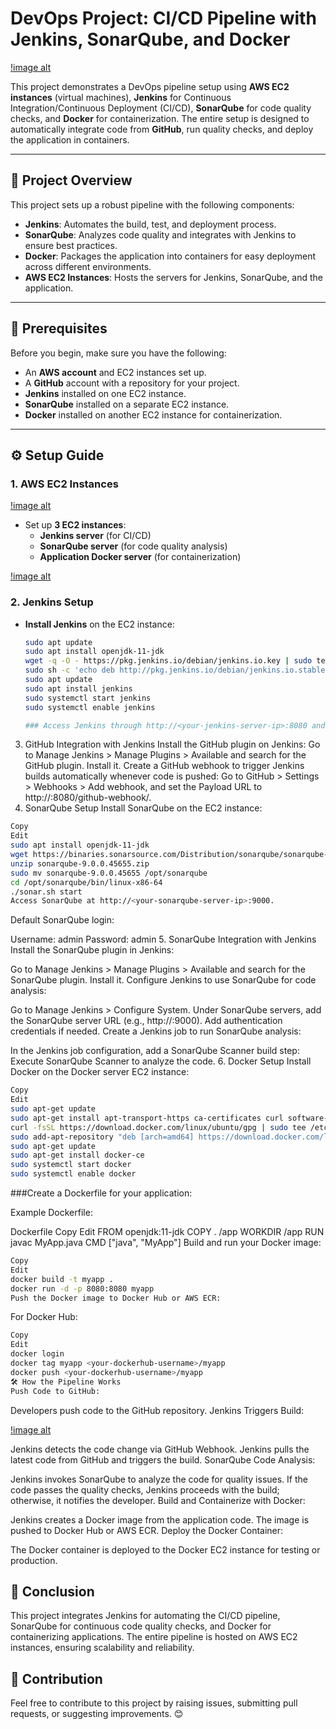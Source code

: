 # DevOps Project: CI/CD Pipeline with Jenkins, SonarQube, and Docker

[!image alt](https://github.com/rajatrajat0210/Devops_Proj/blob/master/CI:CD-Pipeline.jpg?raw=true)


This project demonstrates a DevOps pipeline setup using **AWS EC2 instances** (virtual machines), **Jenkins** for Continuous Integration/Continuous Deployment (CI/CD), **SonarQube** for code quality checks, and **Docker** for containerization. The entire setup is designed to automatically integrate code from **GitHub**, run quality checks, and deploy the application in containers.

---

## 🚀 Project Overview

This project sets up a robust pipeline with the following components:

- **Jenkins**: Automates the build, test, and deployment process.
- **SonarQube**: Analyzes code quality and integrates with Jenkins to ensure best practices.
- **Docker**: Packages the application into containers for easy deployment across different environments.
- **AWS EC2 Instances**: Hosts the servers for Jenkins, SonarQube, and the application.

---

## 🔧 Prerequisites

Before you begin, make sure you have the following:

- An **AWS account** and EC2 instances set up.
- A **GitHub** account with a repository for your project.
- **Jenkins** installed on one EC2 instance.
- **SonarQube** installed on a separate EC2 instance.
- **Docker** installed on another EC2 instance for containerization.

---

## ⚙️ Setup Guide

### 1. **AWS EC2 Instances**

[!image alt](https://github.com/rajatrajat0210/Devops_Proj/blob/master/AWS_EC2.jpg?raw=true)

- Set up **3 EC2 instances**:
  - **Jenkins server** (for CI/CD)
  - **SonarQube server** (for code quality analysis)
  - **Application Docker server** (for containerization)

[!image alt](https://github.com/rajatrajat0210/Devops_Proj/blob/master/VM's_servers.jpg?raw=true)


### 2. **Jenkins Setup**

- **Install Jenkins** on the EC2 instance:

  ```bash
  sudo apt update
  sudo apt install openjdk-11-jdk
  wget -q -O - https://pkg.jenkins.io/debian/jenkins.io.key | sudo tee /etc/apt/trusted.gpg.d/jenkins.asc
  sudo sh -c 'echo deb http://pkg.jenkins.io/debian/jenkins.io.stable/ / > /etc/apt/sources.list.d/jenkins.list'
  sudo apt update
  sudo apt install jenkins
  sudo systemctl start jenkins
  sudo systemctl enable jenkins

  ### Access Jenkins through http://<your-jenkins-server-ip>:8080 and complete the setup wizard.
3. GitHub Integration with Jenkins
Install the GitHub plugin on Jenkins:
Go to Manage Jenkins > Manage Plugins > Available and search for the GitHub plugin. Install it.
Create a GitHub webhook to trigger Jenkins builds automatically whenever code is pushed:
Go to GitHub > Settings > Webhooks > Add webhook, and set the Payload URL to http://<your-jenkins-server-ip>:8080/github-webhook/.
4. SonarQube Setup
Install SonarQube on the EC2 instance:

```bash
Copy
Edit
sudo apt install openjdk-11-jdk
wget https://binaries.sonarsource.com/Distribution/sonarqube/sonarqube-9.0.0.45655.zip
unzip sonarqube-9.0.0.45655.zip
sudo mv sonarqube-9.0.0.45655 /opt/sonarqube
cd /opt/sonarqube/bin/linux-x86-64
./sonar.sh start
Access SonarQube at http://<your-sonarqube-server-ip>:9000. 

```
Default SonarQube login:

Username: admin
Password: admin
5. SonarQube Integration with Jenkins
Install the SonarQube plugin in Jenkins:

Go to Manage Jenkins > Manage Plugins > Available and search for the SonarQube plugin. Install it.
Configure Jenkins to use SonarQube for code analysis:

Go to Manage Jenkins > Configure System.
Under SonarQube servers, add the SonarQube server URL (e.g., http://<your-sonarqube-server-ip>:9000).
Add authentication credentials if needed.
Create a Jenkins job to run SonarQube analysis:

In the Jenkins job configuration, add a SonarQube Scanner build step:
Execute SonarQube Scanner to analyze the code.
6. Docker Setup
Install Docker on the Docker server EC2 instance:

```bash
Copy
Edit
sudo apt-get update
sudo apt-get install apt-transport-https ca-certificates curl software-properties-common
curl -fsSL https://download.docker.com/linux/ubuntu/gpg | sudo tee /etc/apt/trusted.gpg.d/docker.asc
sudo add-apt-repository "deb [arch=amd64] https://download.docker.com/linux/ubuntu $(lsb_release -cs) stable"
sudo apt-get update
sudo apt-get install docker-ce
sudo systemctl start docker
sudo systemctl enable docker
```
###Create a Dockerfile for your application:

Example Dockerfile:

Dockerfile
Copy
Edit
FROM openjdk:11-jdk
COPY . /app
WORKDIR /app
RUN javac MyApp.java
CMD ["java", "MyApp"]
Build and run your Docker image:

```bash
Copy
Edit
docker build -t myapp .
docker run -d -p 8080:8080 myapp
Push the Docker image to Docker Hub or AWS ECR:
```
For Docker Hub:

```bash
Copy
Edit
docker login
docker tag myapp <your-dockerhub-username>/myapp
docker push <your-dockerhub-username>/myapp
🛠️ How the Pipeline Works
Push Code to GitHub:
```
Developers push code to the GitHub repository.
Jenkins Triggers Build:

[!image alt](https://github.com/rajatrajat0210/Devops_Proj/blob/master/jenkins_build.jpg?raw=true)


Jenkins detects the code change via GitHub Webhook.
Jenkins pulls the latest code from GitHub and triggers the build.
SonarQube Code Analysis:

Jenkins invokes SonarQube to analyze the code for quality issues.
If the code passes the quality checks, Jenkins proceeds with the build; otherwise, it notifies the developer.
Build and Containerize with Docker:

Jenkins creates a Docker image from the application code.
The image is pushed to Docker Hub or AWS ECR.
Deploy the Docker Container:

The Docker container is deployed to the Docker EC2 instance for testing or production.


## 📜 Conclusion
This project integrates Jenkins for automating the CI/CD pipeline, SonarQube for continuous code quality checks, and Docker for containerizing applications. The entire pipeline is hosted on AWS EC2 instances, ensuring scalability and reliability.

## 💬 Contribution
Feel free to contribute to this project by raising issues, submitting pull requests, or suggesting improvements. 😊

